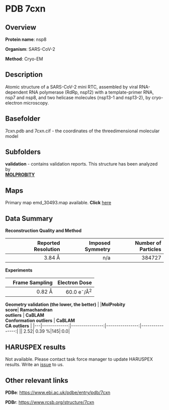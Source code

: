 # PDB 7cxn

## Overview

**Protein name**: nsp8

**Organism**: SARS-CoV-2

**Method**: Cryo-EM

## Description

Atomic structure of a SARS-CoV-2 mini RTC, assembled by viral RNA-dependent RNA polymerase (RdRp, nsp12) with a template-primer RNA, nsp7 and nsp8, and two helicase molecules (nsp13-1 and nsp13-2), by cryo-electron microscopy.

## Basefolder

7cxn.pdb and 7cxn.cif - the coordinates of the threedimensional molecular model

## Subfolders





**validation** - contains validation reports. This structure has been analyzed by <br>  [**MOLPROBITY**](https://github.com/thorn-lab/coronavirus_structural_task_force/tree/master/pdb/nsp8/SARS-CoV-2/7cxn/validation/molprobity)    



## Maps

Primary map emd_30493.map available. **Click** [here](http://ftp.wwpdb.org/pub/emdb/structures/EMD-30493/map/) 

## Data Summary
**Reconstruction Quality and Method**

|   | Reported Resolution | Imposed Symmetry | Number of Particles |
|---|-------------:|----------------:|--------------:|
|   |3.84 Å|n/a|384727|

**Experiments**

|   | Frame Sampling | Electron Dose |
|---|-------------:|----------------:|
|   |0.82 Å|60.0 e<sup>-</sup>/Å<sup>2</sup>|

**Geometry validation (the lower, the better)**
|   |**MolProbity<br>score**| **Ramachandran<br>outliers** | **CaBLAM<br>Conformation outliers** | **CaBLAM<br>CA outliers** |
|---|-------------:|----------------:|----------------:|----------------:|
||  2.52|  0.39 %|145|:0.0|

## HARUSPEX results

Not available. Please contact task force manager to update HARUSPEX results. Write an [issue](https://github.com/thorn-lab/coronavirus_structural_task_force/issues) to us.

## Other relevant links 
**PDBe**:  https://www.ebi.ac.uk/pdbe/entry/pdb/7cxn
 
**PDBr**: https://www.rcsb.org/structure/7cxn 
